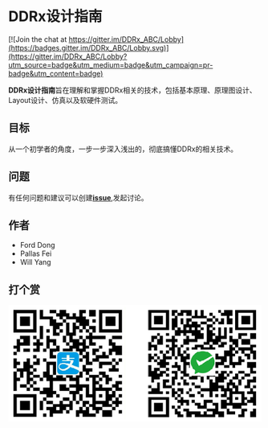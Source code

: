 DDRx设计指南
============
[![Join the chat at https://gitter.im/DDRx_ABC/Lobby](https://badges.gitter.im/DDRx_ABC/Lobby.svg)](https://gitter.im/DDRx_ABC/Lobby?utm_source=badge&utm_medium=badge&utm_campaign=pr-badge&utm_content=badge)

**DDRx设计指南**旨在理解和掌握DDRx相关的技术，包括基本原理、原理图设计、Layout设计、仿真以及软硬件测试。

目标
----------
从一个初学者的角度，一步一步深入浅出的，彻底搞懂DDRx的相关技术。

问题
----------
有任何问题和建议可以创建[**issue**](https://github.com/logself1988/DDRx_ABC/issues/new),发起讨论。

作者
----------
* Ford Dong
* Pallas Fei
* Will Yang

打个赏
----------
![support](Drawings/support.png)

